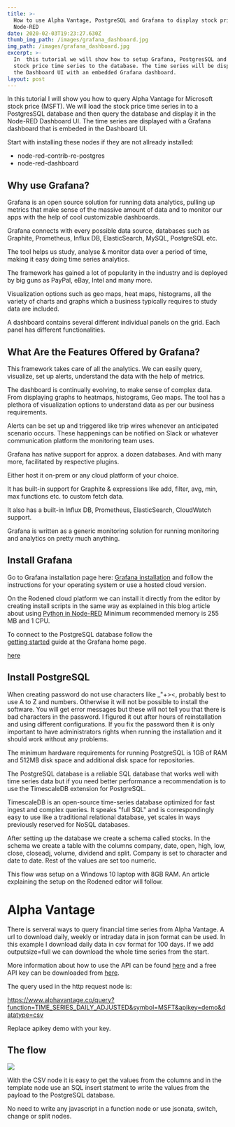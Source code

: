 ```yaml
---
title: >-
  How to use Alpha Vantage, PostgreSQL and Grafana to display stock prices in
  Node-RED
date: 2020-02-03T19:23:27.630Z
thumb_img_path: /images/grafana_dashboard.jpg
img_path: /images/grafana_dashboard.jpg
excerpt: >-
  In  this tutorial we will show how to setup Grafana, PostgresSQL and write
  stock price time series to the database. The time series will be displayed in
  the Dashboard UI with an embedded Grafana dashboard. 
layout: post
---
```

<meta name="description" content="In  this tutorial we will show how to setup Grafana, PostgresSQL and write stock price time series to the database. The time series will be displayed in the Dashboard UI with an embedded Grafana dashboard. ">

<meta name="keywords" content="run python scripts, libraries, virtual environments, node-red, rodened editor, demonstration flow, integromat, zapier">

In this tutorial I will show you how to query Alpha Vantage for Microsoft stock price (MSFT). We will load the stock price time series in to a PostgresSQL database and then query the database and display it in the Node-RED Dashboard UI. The time series are displayed with a Grafana dashboard that is embeded in the Dashboard UI. 

Start with installing these nodes if they are not allready installed:

* node-red-contrib-re-postgres
* node-red-dashboard

## Why use Grafana?

Grafana is an open source solution for running data analytics, pulling up metrics that make sense of the massive amount of data and to monitor our apps with the help of cool customizable dashboards.

Grafana connects with every possible data source, databases such as Graphite, Prometheus, Influx DB, ElasticSearch, MySQL, PostgreSQL etc.

The tool helps us study, analyse & monitor data over a period of time, making it easy doing time series analytics.

The framework has gained a lot of popularity in the industry and is deployed by big guns as PayPal, eBay, Intel and many more.

Visualization options such as geo maps, heat maps, histograms, all the variety of charts and graphs which a business typically requires to study data are included.

A dashboard contains several different individual panels on the grid. Each panel has different functionalities.

## What Are the Features Offered by Grafana?

This framework takes care of all the analytics. We can easily query, visualize, set up alerts, understand the data with the help of metrics.

The dashboard is continually evolving, to make sense of complex data. From displaying graphs to heatmaps, histograms, Geo maps. The tool has a plethora of visualization options to understand data as per our business requirements.

Alerts can be set up and triggered like trip wires whenever an anticipated scenario occurs. These happenings can be notified on Slack or whatever communication platform the monitoring team uses.

Grafana has native support for approx. a dozen databases. And with many more, facilitated by respective plugins.

Either host it on-prem or any cloud platform of your choice.

It has built-in support for Graphite & expressions like add, filter, avg, min, max functions etc. to custom fetch data. 

It also has a built-in Influx DB, Prometheus, ElasticSearch, CloudWatch support.

Grafana is written as a generic monitoring solution for running monitoring and analytics on pretty much anything. 

## Install Grafana

Go to Grafana installation page here: <a href="https://grafana.com/docs/grafana/latest/installation/" target="_blank">Grafana installation</a> and follow the instructions for your operating system or use a hosted cloud version. 

On the Rodened cloud platform we can install it directly from the editor by creating install scripts in the same way as explained in this blog article about using <a href="https://www.rodened.com/posts/how-to-use-python-in-node-red-1/" target="_blank">Python in Node-RED</a> Minimum recommended memory is 255 MB and 1 CPU.

To connect to the PostgreSQL database follow the\
<a href="https://grafana.com/docs/grafana/latest/guides/getting_started/" target="_blank">getting started</a> guide at the Grafana home page.

<a href="https://gist.github.com/dexterlabora/1bffe6808d37bd96cce283939983e758" target="_blank">here</a>

## Install PostgreSQL

When creating password do not use characters like _"+><, probably best to use A to Z and numbers. Otherwise it will not be possible to install the software. You will get error messages but these will not tell you that there is bad characters in the password. I figured it out after hours of reinstallation and using different configurations.  If you fix the password then it is only important to have administrators rights when running the installation and it should work without any problems.

The minimum hardware requirements for running PostgreSQL is 1GB of RAM and 512MB disk space and additional disk space for repositories.

The PostgreSQL database is a reliable SQL database that works well with time series data but if you need better performance a recommendation is to use the TimescaleDB extension for PostgreSQL.

TimescaleDB is an open-source time-series database optimized for fast ingest and complex queries. It speaks "full SQL" and is correspondingly easy to use like a traditional relational database, yet scales in ways previously reserved for NoSQL databases.

After setting up the database we create a schema called stocks. In the schema we create a table with the columns company, date, open, high, low, close, closeadj, volume, dividend and split. Company is set to character and date to date. Rest of the values are set too numeric. 

This flow was setup on a Windows 10 laptop with 8GB RAM. An article explaining the setup on the Rodened editor will follow.

# Alpha Vantage

There is serveral ways to query financial time series from Alpha Vantage. A url to download daily, weekly or intraday data in json format can be used. In this example I download daily data in csv format for 100 days. If we add outputsize=full we can download the whole time series from the start.

More information about how to use the API can be found <a href="https://www.alphavantage.co/documentation/" target="_blank">here</a> and a free API key can be downloaded from  <a href="https://www.alphavantage.co/support/#api-key" target="_blank">here</a>.

The query used in the http request node is:

https://www.alphavantage.co/query?function=TIME_SERIES_DAILY_ADJUSTED&symbol=MSFT&apikey=demo&datatype=csv

Replace apikey demo with your key.

## The flow

![](/images/grafanaflow.jpg)

With the CSV node it is easy to get the values from the columns and in the template node use an SQL insert statment to write the values from the payload to the PostgreSQL database. 

No need to write any javascript in a function node or use jsonata, switch, change or split nodes. 

